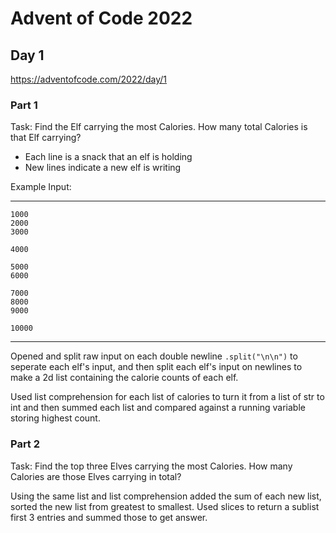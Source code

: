 # Advent of Code 2022
## Day 1
https://adventofcode.com/2022/day/1


### Part 1
Task: Find the Elf carrying the most Calories. How many total Calories is that Elf carrying?

- Each line is a snack that an elf is holding
- New lines indicate a new elf is writing


Example Input:

---
```
1000
2000
3000

4000

5000
6000

7000
8000
9000

10000
```
---


Opened and split raw input on each double newline `.split("\n\n")` to seperate each elf's input, and then split each elf's input on newlines to make a 2d list containing the calorie counts of each elf.

Used list comprehension for each list of calories to turn it from a list of str to int and then summed each list and compared against a running variable storing highest count.



### Part 2
Task: Find the top three Elves carrying the most Calories. How many Calories are those Elves carrying in total?


Using the same list and list comprehension added the sum of each new list, sorted the new list from greatest to smallest. Used slices to return a sublist first 3 entries and summed those to get answer.
